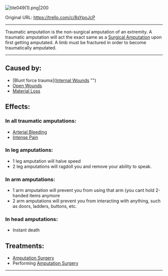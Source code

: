 ![tile049(1).png\|200](/Extremities/Traumatic%20Amputation%20-%20Attachments/6718845db30472d958dd7b13.png)

Original URL: https://trello.com/c/8sYpoJcP

---

Traumatic amputation is the non-surgical amputation of an extremity. A traumatic amputation will act the exact same as a [Surgical Amputation](Surgical%20Amputation.md) upon first getting amputated. A limb must be fractured in order to become traumatically amputated.

---

## Caused by:

- [Blunt force trauma]([Internal Wounds](../Any%20bodypart/Internal%20Wounds.md) "‌")
- [Open Wounds](../Any%20bodypart/Open%20Wounds.md)
- [Material Loss](../Cybernetics%20Expansion%20(Needs%20images)/Material%20Loss.md)

## Effects:

### In all traumatic amputations:

- [Arterial Bleeding](Arterial%20Bleeding.md)
- [Intense Pain](../Symptoms/Intense%20Pain.md)

### In leg amputations:

- 1 leg amputation will halve speed
- 2 leg amputations will ragdoll you and remove your ability to speak.

### In arm amputations:

- 1 arm amputation will prevent you from using that arm (you cant hold 2-handed items anymore
- 2 arm amputations will prevent you from interacting with anything, such as doors, ladders, buttons, etc.

### In head amputations:

- Instant death

## Treatments:

- [Amputation Surgery](../Procedures/Amputation%20Surgery.md)
- Performing [Amputation Surgery](../Procedures/Amputation%20Surgery.md)

---

